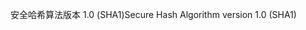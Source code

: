 <span data-ttu-id="3e9f8-101">安全哈希算法版本 1.0 (SHA1)</span><span class="sxs-lookup"><span data-stu-id="3e9f8-101">Secure Hash Algorithm version 1.0 (SHA1)</span></span>